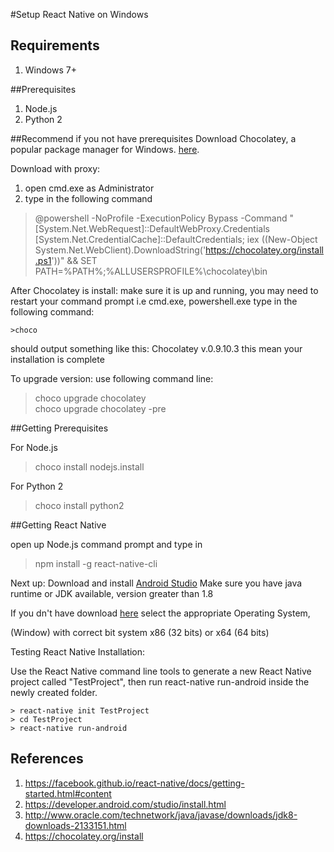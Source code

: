 #Setup React Native on Windows

## Requirements
  1. Windows 7+

##Prerequisites
  1. Node.js
  2. Python 2 

##Recommend if you not have prerequisites
  Download Chocolatey, a popular package manager for Windows. [here](https://chocolatey.org/install).
  
  Download with proxy: 
  1. open cmd.exe as Administrator
  2. type in the following command
  
  > @powershell -NoProfile -ExecutionPolicy Bypass -Command "[System.Net.WebRequest]::DefaultWebProxy.Credentials [System.Net.CredentialCache]::DefaultCredentials; iex ((New-Object System.Net.WebClient).DownloadString('https://chocolatey.org/install.ps1'))" && SET PATH=%PATH%;%ALLUSERSPROFILE%\chocolatey\bin
  
 After Chocolatey is install:
    make sure it is up and running, you may need to restart your command prompt i.e cmd.exe, powershell.exe
    type in the following command:
    
    >choco
  should output something like this: Chocolatey v.0.9.10.3
  this mean your installation is complete

To upgrade version:
  use following command line:

  >choco upgrade chocolatey
  ><br/>choco upgrade chocolatey -pre
  
    
##Getting Prerequisites

For Node.js
  > choco install nodejs.install
  
For Python 2
  > choco install python2
  
##Getting React Native

  open up Node.js command prompt and type in 
  >npm install -g react-native-cli
  
  Next up: Download and install [Android Studio](https://developer.android.com/studio/install.html) 
  Make sure you have java runtime or JDK available, version greater than 1.8
  
  If you dn't have download [here](http://www.oracle.com/technetwork/java/javase/downloads/jdk8-downloads-2133151.html)
  select the appropriate Operating System, 
  
  (Window) with correct bit system x86 (32 bits) or x64 (64 bits)  

Testing React Native Installation:

Use the React Native command line tools to generate a new React Native project called "TestProject", then run react-native run-android inside the newly created folder.
  
    > react-native init TestProject
    > cd TestProject
    > react-native run-android
    
  
## References 

1. https://facebook.github.io/react-native/docs/getting-started.html#content
2. https://developer.android.com/studio/install.html
3. http://www.oracle.com/technetwork/java/javase/downloads/jdk8-downloads-2133151.html
4. https://chocolatey.org/install


